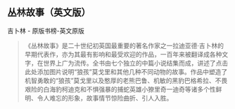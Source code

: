 ## 丛林故事（英文版）

吉卜林  -  原版书榜-英文原版

> 《丛林故事》是二十世纪初英国最重要的著名作家之一拉迪亚德·吉卜林的早期代表作，亦为其最有影响和最受欢迎的作品，一百年来被翻译成各种文字，在世界上广为流传。全书由七个独立的中篇小说结集而成，讲述了点击此处添加图片说明“狼孩”莫戈里和其他几种不同动物的故事。作品中塑造了机智勇敢的“狼孩”莫戈里以及憨厚的老熊巴鲁、机敏的黑豹巴格希拉、不畏艰险的白海豹柯迪克和不惧强暴的捕蛇英雄小獠里奇一迪奇等诸多个性鲜明、令人难忘的形象，故事情节惊险曲折、引人入胜。
